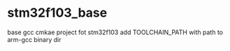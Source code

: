 # stm32f103_base
base gcc cmkae project fot stm32f103
add TOOLCHAIN_PATH with path to arm-gcc binary dir
